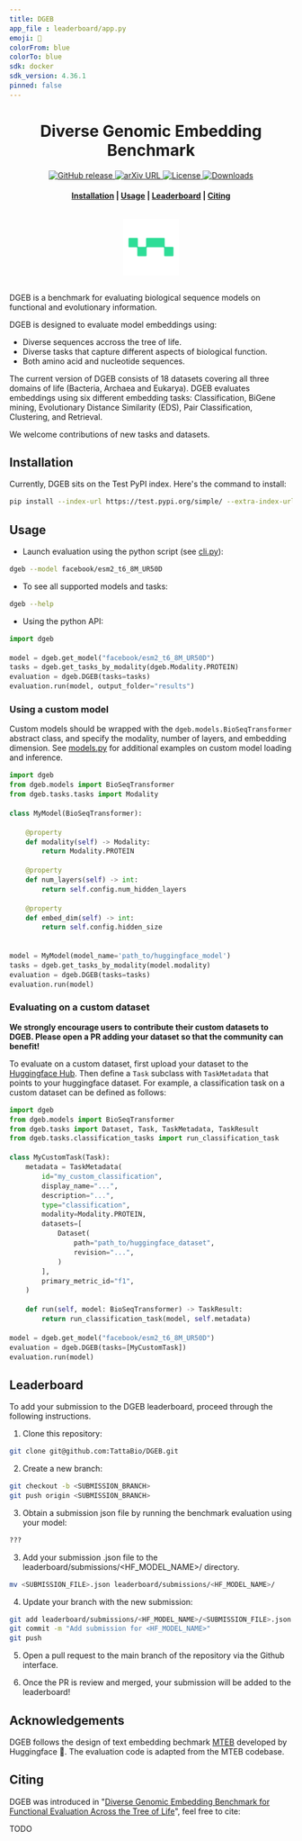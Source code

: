 ```yaml
---
title: DGEB
app_file : leaderboard/app.py
emoji: 🐨
colorFrom: blue
colorTo: blue
sdk: docker
sdk_version: 4.36.1
pinned: false
---
```

<h1 align="center">Diverse Genomic Embedding Benchmark</h1>

<p align="center">
    <a href="https://github.com/tattabio/dgeb/releases">
        <img alt="GitHub release" src="https://img.shields.io/github/v/release/tattabio/dgeb.svg">
    </a>
    <a href="">
        <img alt="arXiv URL" src="">
    </a>
    <a href="https://github.com/tattabio/dgeb/blob/main/LICENSE">
        <img alt="License" src="https://img.shields.io/github/license/tattabio/dgeb.svg">
    </a>
    <a href="https://pepy.tech/project/dgeb">
        <img alt="Downloads" src="https://static.pepy.tech/personalized-badge/dgeb?period=total&units=international_system&left_color=grey&right_color=orange&left_text=Downloads">
    </a>
</p>

<h4 align="center">
    <p>
        <a href="#installation">Installation</a> |
        <a href="#usage">Usage</a> |
        <a href="https://huggingface.co/spaces/tattabio/DGEB">Leaderboard</a> |
        <a href="#citing">Citing</a>
    <p>
</h4>

<h3 align="center">
    <a href="https://huggingface.co/spaces/dgeb"><img style="float: middle; padding: 10px 10px 10px 10px;" width="100" height="100" src="./docs/images/tatta_logo.png" /></a>
</h3>

DGEB is a benchmark for evaluating biological sequence models on functional and evolutionary information.

DGEB is designed to evaluate model embeddings using:

- Diverse sequences accross the tree of life.
- Diverse tasks that capture different aspects of biological function.
- Both amino acid and nucleotide sequences.

The current version of DGEB consists of 18 datasets covering all three domains of life (Bacteria, Archaea and Eukarya). DGEB evaluates embeddings using six different embedding tasks: Classification, BiGene mining, Evolutionary Distance Similarity (EDS), Pair Classification, Clustering, and Retrieval.

We welcome contributions of new tasks and datasets.

## Installation

Currently, DGEB sits on the Test PyPI index. Here's the command to install:

```bash
pip install --index-url https://test.pypi.org/simple/ --extra-index-url https://pypi.org/simple/ dgeb
```

## Usage

- Launch evaluation using the python script (see [cli.py](https://github.com/tattabio/dgeb/blob/main/dgeb/cli.py)):

```bash
dgeb --model facebook/esm2_t6_8M_UR50D
```

- To see all supported models and tasks:

```bash
dgeb --help
```

- Using the python API:

```py
import dgeb

model = dgeb.get_model("facebook/esm2_t6_8M_UR50D")
tasks = dgeb.get_tasks_by_modality(dgeb.Modality.PROTEIN)
evaluation = dgeb.DGEB(tasks=tasks)
evaluation.run(model, output_folder="results")
```

### Using a custom model

Custom models should be wrapped with the `dgeb.models.BioSeqTransformer` abstract class, and specify the modality, number of layers, and embedding dimension. See [models.py](https://github.com/tattabio/dgeb/blob/main/dgeb/models.py) for additional examples on custom model loading and inference.

```python
import dgeb
from dgeb.models import BioSeqTransformer
from dgeb.tasks.tasks import Modality

class MyModel(BioSeqTransformer):

    @property
    def modality(self) -> Modality:
        return Modality.PROTEIN

    @property
    def num_layers(self) -> int:
        return self.config.num_hidden_layers

    @property
    def embed_dim(self) -> int:
        return self.config.hidden_size


model = MyModel(model_name='path_to/huggingface_model')
tasks = dgeb.get_tasks_by_modality(model.modality)
evaluation = dgeb.DGEB(tasks=tasks)
evaluation.run(model)
```

### Evaluating on a custom dataset

**We strongly encourage users to contribute their custom datasets to DGEB. Please open a PR adding your dataset so that the community can benefit!**

To evaluate on a custom dataset, first upload your dataset to the [Huggingface Hub](https://huggingface.co/docs/hub/en/datasets-adding). Then define a `Task` subclass with `TaskMetadata` that points to your huggingface dataset. For example, a classification task on a custom dataset can be defined as follows:

```python
import dgeb
from dgeb.models import BioSeqTransformer
from dgeb.tasks import Dataset, Task, TaskMetadata, TaskResult
from dgeb.tasks.classification_tasks import run_classification_task

class MyCustomTask(Task):
    metadata = TaskMetadata(
        id="my_custom_classification",
        display_name="...",
        description="...",
        type="classification",
        modality=Modality.PROTEIN,
        datasets=[
            Dataset(
                path="path_to/huggingface_dataset",
                revision="...",
            )
        ],
        primary_metric_id="f1",
    )

    def run(self, model: BioSeqTransformer) -> TaskResult:
        return run_classification_task(model, self.metadata)

model = dgeb.get_model("facebook/esm2_t6_8M_UR50D")
evaluation = dgeb.DGEB(tasks=[MyCustomTask])
evaluation.run(model)
```

## Leaderboard

To add your submission to the DGEB leaderboard, proceed through the following instructions.

1. Clone this repository:

```bash
git clone git@github.com:TattaBio/DGEB.git
```

2. Create a new branch:

```bash
git checkout -b <SUBMISSION_BRANCH>
git push origin <SUBMISSION_BRANCH>
```

3. Obtain a submission json file by running the benchmark evaluation using your model:

```bash
???
```

3. Add your submission .json file to the leaderboard/submissions/<HF_MODEL_NAME>/ directory. 

```bash
mv <SUBMISSION_FILE>.json leaderboard/submissions/<HF_MODEL_NAME>/
```

4. Update your branch with the new submission:

```bash
git add leaderboard/submissions/<HF_MODEL_NAME>/<SUBMISSION_FILE>.json
git commit -m "Add submission for <HF_MODEL_NAME>"
git push
```

5. Open a pull request to the main branch of the repository via the Github interface.

6. Once the PR is review and merged, your submission will be added to the leaderboard!


## Acknowledgements

DGEB follows the design of text embedding bechmark [MTEB](https://github.com/embeddings-benchmark/mteb) developed by Huggingface 🤗. The evaluation code is adapted from the MTEB codebase.

## Citing

DGEB was introduced in "[Diverse Genomic Embedding Benchmark for Functional Evaluation Across the Tree of Life]()", feel free to cite:

TODO
